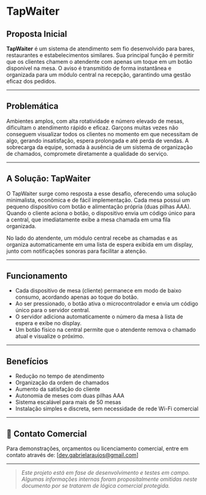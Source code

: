 # TapWaiter

## Proposta Inicial

**TapWaiter** é um sistema de atendimento sem fio desenvolvido para bares, restaurantes e estabelecimentos similares. Sua principal função é permitir que os clientes chamem o atendente com apenas um toque em um botão disponível na mesa. O aviso é transmitido de forma instantânea e organizada para um módulo central na recepção, garantindo uma gestão eficaz dos pedidos.

---

## Problemática

Ambientes amplos, com alta rotatividade e número elevado de mesas, dificultam o atendimento rápido e eficaz. Garçons muitas vezes não conseguem visualizar todos os clientes no momento em que necessitam de algo, gerando insatisfação, espera prolongada e até perda de vendas. A sobrecarga da equipe, somada à ausência de um sistema de organização de chamados, compromete diretamente a qualidade do serviço.

---

## A Solução: TapWaiter

O TapWaiter surge como resposta a esse desafio, oferecendo uma solução minimalista, econômica e de fácil implementação. Cada mesa possui um pequeno dispositivo com botão e alimentação própria (duas pilhas AAA). Quando o cliente aciona o botão, o dispositivo envia um código único para a central, que imediatamente exibe a mesa chamada em uma fila organizada.

No lado do atendente, um módulo central recebe as chamadas e as organiza automaticamente em uma lista de espera exibida em um display, junto com notificações sonoras para facilitar a atenção.

---

## Funcionamento

- Cada dispositivo de mesa (cliente) permanece em modo de baixo consumo, acordando apenas ao toque do botão.
- Ao ser pressionado, o botão ativa o microcontrolador e envia um código único para o servidor central.
- O servidor adiciona automaticamente o número da mesa à lista de espera e exibe no display.
- Um botão físico na central permite que o atendente remova o chamado atual e visualize o próximo.

---

## Benefícios

- Redução no tempo de atendimento
- Organização da ordem de chamados
- Aumento da satisfação do cliente
- Autonomia de meses com duas pilhas AAA
- Sistema escalável para mais de 50 mesas 
- Instalação simples e discreta, sem necessidade de rede Wi-Fi comercial

---

## 📩 Contato Comercial

Para demonstrações, orçamentos ou licenciamento comercial, entre em contato através de: [dev.gabrielaraujos@gmail.com]

---

> *Este projeto está em fase de desenvolvimento e testes em campo. Algumas informações internas foram propositalmente omitidas neste documento por se tratarem de lógica comercial protegida.*

